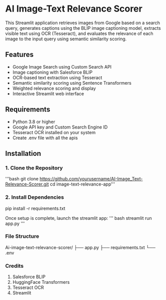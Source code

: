 # AI Image-Text Relevance Scorer

This Streamlit application retrieves images from Google based on a search query, generates captions using the BLIP image captioning model, extracts visible text using OCR (Tesseract), and evaluates the relevance of each image to the input query using semantic similarity scoring.

## Features

- Google Image Search using Custom Search API
- Image captioning with Salesforce BLIP
- OCR-based text extraction using Tesseract
- Semantic similarity scoring using Sentence Transformers
- Weighted relevance scoring and display
- Interactive Streamlit web interface

## Requirements

- Python 3.8 or higher
- Google API key and Custom Search Engine ID
- Tesseract OCR installed on your system
- Create .env file with all the apis 

## Installation

### 1. Clone the Repository

'''bash
git clone https://github.com/yourusername/AI-Image_Text-Relevance-Scorer.git
cd image-text-relevance-app'''

###  2. Install Dependencies 
pip install -r requirements.txt 

Once setup is complete, launch the streamlit app:
''' bash 
streamlit run app.py
'''

### File Structure
Ai-image-text-relevance-scorer/
├── app.py
├── requirements.txt
└── .env

### Credits 
1. Salesforce BLIP
2. HuggingFace Transformers
3. Tesseract OCR
4. Streamlit 
